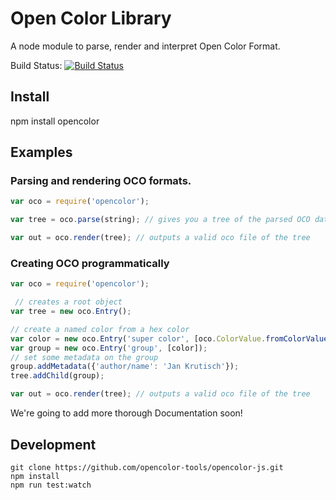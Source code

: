 # Open Color Library

A node module to parse, render and interpret Open Color Format.

Build Status: [![Build Status](https://travis-ci.org/opencolor-tools/opencolor-js.svg?branch=master)](https://travis-ci.org/opencolor-tools/opencolor-js)

## Install

npm install opencolor

## Examples

### Parsing and rendering OCO formats.

```javascript
var oco = require('opencolor');

var tree = oco.parse(string); // gives you a tree of the parsed OCO data

var out = oco.render(tree); // outputs a valid oco file of the tree
```

### Creating OCO programmatically

```javascript
var oco = require('opencolor');

 // creates a root object
var tree = new oco.Entry();

// create a named color from a hex color
var color = new oco.Entry('super color', [oco.ColorValue.fromColorValue('#ff0')], 'Color');
var group = new oco.Entry('group', [color]);
// set some metadata on the group
group.addMetadata({'author/name': 'Jan Krutisch'});
tree.addChild(group);

var out = oco.render(tree); // outputs a valid oco file of the tree
```

We're going to add more thorough Documentation soon!

## Development

```
git clone https://github.com/opencolor-tools/opencolor-js.git
npm install
npm run test:watch
```
